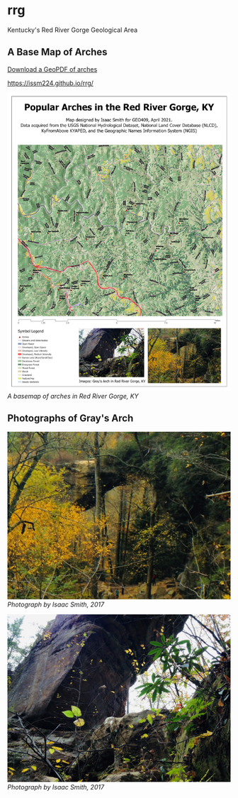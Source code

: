 # rrg
Kentucky's Red River Gorge Geological Area

## A Base Map of Arches

[Download a GeoPDF of arches](basemap/rrg.pdf)

https://issm224.github.io/rrg/



![Arches Basemap](Layout.jpg)
*A basemap of arches in Red River Gorge, KY*

## Photographs of Gray's Arch

![View of Gray's Arch from Ridge](graysarch.jpg)
*Photograph by Isaac Smith, 2017*

![View of Gray's Arch from Underneath](graysarch2.jpg)
*Photograph by Isaac Smith, 2017*